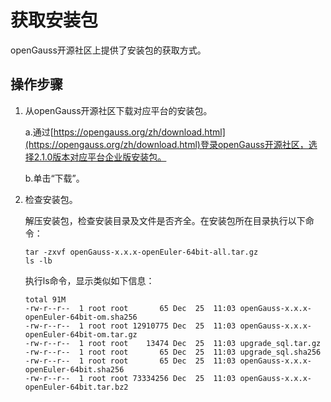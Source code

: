 # 获取安装包<a name="ZH-CN_TOPIC_0283136484"></a>

openGauss开源社区上提供了安装包的获取方式。

## 操作步骤<a name="zh-cn_topic_0241802590_zh-cn_topic_0085434667_zh-cn_topic_0059782060_section62223956163549"></a>

1. 从openGauss开源社区下载对应平台的安装包。  

     a.通过[https://opengauss.org/zh/download.html](https://opengauss.org/zh/download.html)登录openGauss开源社区，选择2.1.0版本对应平台企业版安装包。

     b.单击“下载”。　　
2. 检查安装包。

    解压安装包，检查安装目录及文件是否齐全。在安装包所在目录执行以下命令：

    ```
   tar -zxvf openGauss-x.x.x-openEuler-64bit-all.tar.gz
   ls -lb
   ```

    执行ls命令，显示类似如下信息：

    ```
   total 91M
   -rw-r--r--  1 root root       65 Dec  25  11:03 openGauss-x.x.x-openEuler-64bit-om.sha256
   -rw-r--r--  1 root root 12910775 Dec  25  11:03 openGauss-x.x.x-openEuler-64bit-om.tar.gz
   -rw-r--r--  1 root root    13474 Dec  25  11:03 upgrade_sql.tar.gz
   -rw-r--r--  1 root root       65 Dec  25  11:03 upgrade_sql.sha256
   -rw-r--r--  1 root root       65 Dec  25  11:03 openGauss-x.x.x-openEuler-64bit.sha256
   -rw-r--r--  1 root root 73334256 Dec  25  11:03 openGauss-x.x.x-openEuler-64bit.tar.bz2
   ```

   

